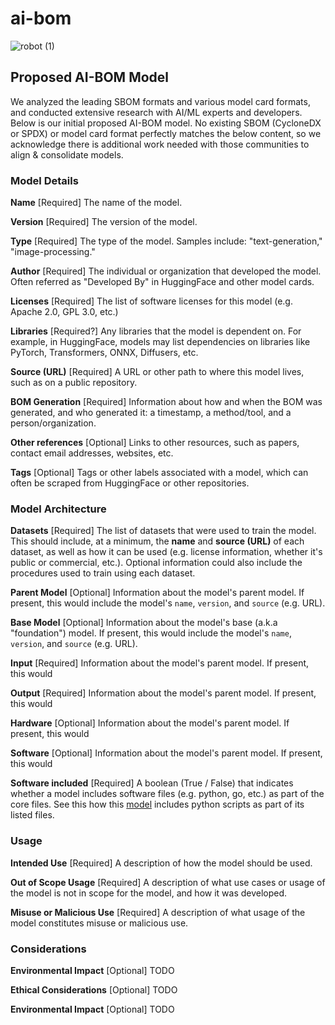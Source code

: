 # ai-bom

![robot (1)](https://github.com/manifest-cyber/ai-bom/assets/862262/0ec82e8b-fdc1-47b9-b9b0-55d9119657e1)

## Proposed AI-BOM Model

We analyzed the leading SBOM formats and various model card formats, and conducted extensive research with AI/ML experts and developers. Below is our initial proposed AI-BOM model. No existing SBOM (CycloneDX or SPDX) or model card format perfectly matches the below content, so we acknowledge there is additional work needed with those communities to align & consolidate models. 

### Model Details

**Name**  [Required]
The name of the model. 

**Version** [Required]
The version of the model. 

**Type** [Required]
The type of the model. Samples include: "text-generation," "image-processing."

**Author** [Required]
The individual or organization that developed the model. Often referred as "Developed By" in HuggingFace and other model cards.

**Licenses** [Required]
The list of software licenses for this model (e.g. Apache 2.0, GPL 3.0, etc.)

**Libraries** [Required?]
Any libraries that the model is dependent on. For example, in HuggingFace, models may list dependencies on libraries like PyTorch, Transformers, ONNX, Diffusers, etc. 
<Insert picture>

**Source (URL)** [Required]
A URL or other path to where this model lives, such as on a public repository. 

**BOM Generation** [Required]
Information about how and when the BOM was generated, and who generated it: a timestamp, a method/tool, and a person/organization. 

**Other references** [Optional]
Links to other resources, such as papers, contact email addresses, websites, etc. 

**Tags** [Optional]
Tags or other labels associated with a model, which can often be scraped from HuggingFace or other repositories. 

### Model Architecture

**Datasets** [Required]
The list of datasets that were used to train the model. This should include, at a minimum, the **name** and **source (URL)** of each dataset, as well as how it can be used (e.g. license information, whether it's public or commercial, etc.). Optional information could also include the procedures used to train using each dataset. 

**Parent Model** [Optional]
Information about the model's parent model. If present, this would include the model's `name`, `version`, and `source` (e.g. URL). 

**Base Model** [Optional]
Information about the model's base (a.k.a "foundation") model. If present, this would include the model's `name`, `version`, and `source` (e.g. URL). 

**Input** [Required]
Information about the model's parent model. If present, this would 

**Output** [Required]
Information about the model's parent model. If present, this would 

**Hardware** [Optional]
Information about the model's parent model. If present, this would 

**Software** [Optional]
Information about the model's parent model. If present, this would 

**Software included** [Required]
A boolean (True / False) that indicates whether a model includes software files (e.g. python, go, etc.) as part of the core files. See this how this [model](https://huggingface.co/tiiuae/falcon-7b-instruct/tree/main) includes python scripts as part of its listed files. 

### Usage

**Intended Use** [Required]
A description of how the model should be used.

**Out of Scope Usage** [Required]
A description of what use cases or usage of the model is not in scope for the model, and how it was developed. 

**Misuse or Malicious Use** [Required]
A description of what usage of the model constitutes misuse or malicious use. 

### Considerations

**Environmental Impact** [Optional]
TODO

**Ethical Considerations** [Optional]
TODO

**Environmental Impact** [Optional]
TODO
